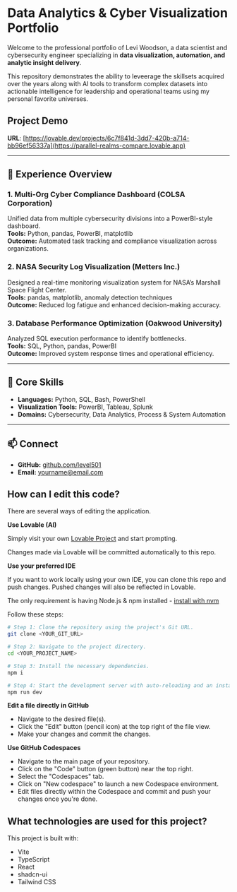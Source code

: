 # Data Analytics & Cyber Visualization Portfolio

Welcome to the professional portfolio of Levi Woodson, a data scientist and cybersecurity engineer specializing in **data visualization, automation, and analytic insight delivery**.

This repository demonstrates the ability to leveerage the skillsets acquired over the years along with AI tools to transform complex datasets into actionable intelligence for leadership and operational teams using my personal favorite universes.

## Project Demo

**URL**: [https://lovable.dev/projects/6c7f841d-3dd7-420b-a714-bb96ef56337a](https://parallel-realms-compare.lovable.app)

---

## 🚀 Experience Overview

### **1. Multi-Org Cyber Compliance Dashboard (COLSA Corporation)**
Unified data from multiple cybersecurity divisions into a PowerBI-style dashboard.  
**Tools:** Python, pandas, PowerBI, matplotlib  
**Outcome:** Automated task tracking and compliance visualization across organizations.

### **2. NASA Security Log Visualization (Metters Inc.)**
Designed a real-time monitoring visualization system for NASA’s Marshall Space Flight Center.  
**Tools:** pandas, matplotlib, anomaly detection techniques  
**Outcome:** Reduced log fatigue and enhanced decision-making accuracy.

### **3. Database Performance Optimization (Oakwood University)**
Analyzed SQL execution performance to identify bottlenecks.  
**Tools:** SQL, Python, pandas, PowerBI  
**Outcome:** Improved system response times and operational efficiency.

---

## 🧰 Core Skills
- **Languages:** Python, SQL, Bash, PowerShell  
- **Visualization Tools:** PowerBI, Tableau, Splunk  
- **Domains:** Cybersecurity, Data Analytics, Process & System Automation  

---

## 📫 Connect
- **GitHub:** [github.com/level501](https://github.com/level501)
- **Email:** [yourname@email.com](levi.woodson@gmail.com)

## How can I edit this code?

There are several ways of editing the application.

**Use Lovable (AI)**

Simply visit your own [Lovable Project](https://lovable.dev) and start prompting.

Changes made via Lovable will be committed automatically to this repo.

**Use your preferred IDE**

If you want to work locally using your own IDE, you can clone this repo and push changes. Pushed changes will also be reflected in Lovable.

The only requirement is having Node.js & npm installed - [install with nvm](https://github.com/nvm-sh/nvm#installing-and-updating)

Follow these steps:

```sh
# Step 1: Clone the repository using the project's Git URL.
git clone <YOUR_GIT_URL>

# Step 2: Navigate to the project directory.
cd <YOUR_PROJECT_NAME>

# Step 3: Install the necessary dependencies.
npm i

# Step 4: Start the development server with auto-reloading and an instant preview.
npm run dev
```

**Edit a file directly in GitHub**

- Navigate to the desired file(s).
- Click the "Edit" button (pencil icon) at the top right of the file view.
- Make your changes and commit the changes.

**Use GitHub Codespaces**

- Navigate to the main page of your repository.
- Click on the "Code" button (green button) near the top right.
- Select the "Codespaces" tab.
- Click on "New codespace" to launch a new Codespace environment.
- Edit files directly within the Codespace and commit and push your changes once you're done.

## What technologies are used for this project?

This project is built with:

- Vite
- TypeScript
- React
- shadcn-ui
- Tailwind CSS
